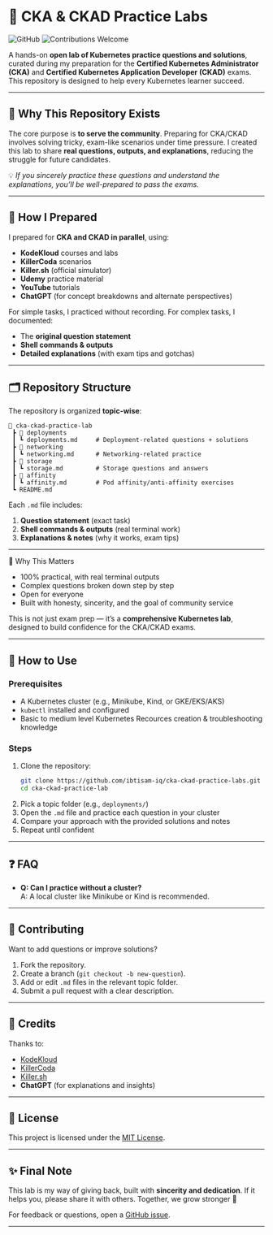 # 📘 CKA & CKAD Practice Labs

![GitHub](https://img.shields.io/github/license/ibtisam-iq/cka-ckad-practice-labs)
![Contributions Welcome](https://img.shields.io/badge/contributions-welcome-brightgreen)

A hands-on **open lab of Kubernetes practice questions and solutions**, curated during my preparation for the **Certified Kubernetes Administrator (CKA)** and **Certified Kubernetes Application Developer (CKAD)** exams. This repository is designed to help every Kubernetes learner succeed.

---

## 🎯 Why This Repository Exists

The core purpose is **to serve the community**. Preparing for CKA/CKAD involves solving tricky, exam-like scenarios under time pressure. I created this lab to share **real questions, outputs, and explanations**, reducing the struggle for future candidates.

💡 *If you sincerely practice these questions and understand the explanations, you’ll be well-prepared to pass the exams.*

---

## 🔑 How I Prepared

I prepared for **CKA and CKAD in parallel**, using:

* **KodeKloud** courses and labs
* **KillerCoda** scenarios
* **Killer.sh** (official simulator)
* **Udemy** practice material
* **YouTube** tutorials
* **ChatGPT** (for concept breakdowns and alternate perspectives)

For simple tasks, I practiced without recording. For complex tasks, I documented:

* The **original question statement**
* **Shell commands & outputs**
* **Detailed explanations** (with exam tips and gotchas)

---

## 🗂 Repository Structure

The repository is organized **topic-wise**:

```
📂 cka-ckad-practice-lab
 ┣ 📂 deployments
 ┃ ┗ deployments.md     # Deployment-related questions + solutions
 ┣ 📂 networking
 ┃ ┗ networking.md      # Networking-related practice
 ┣ 📂 storage
 ┃ ┗ storage.md         # Storage questions and answers
 ┣ 📂 affinity
 ┃ ┗ affinity.md        # Pod affinity/anti-affinity exercises
 ┗ README.md
```

Each `.md` file includes:

1. **Question statement** (exact task)
2. **Shell commands & outputs** (real terminal work)
3. **Explanations & notes** (why it works, exam tips)

---

🌟 Why This Matters

- 100% practical, with real terminal outputs
- Complex questions broken down step by step
- Open for everyone
- Built with honesty, sincerity, and the goal of community service

This is not just exam prep — it’s a **comprehensive Kubernetes lab**, designed to build confidence for the CKA/CKAD exams.

---

## 🚀 How to Use

### Prerequisites
- A Kubernetes cluster (e.g., Minikube, Kind, or GKE/EKS/AKS)
- `kubectl` installed and configured
- Basic to medium level Kubernetes Recources creation & troubleshooting knowledge

### Steps
1. Clone the repository:
   ```bash
   git clone https://github.com/ibtisam-iq/cka-ckad-practice-labs.git
   cd cka-ckad-practice-lab
   ```
2. Pick a topic folder (e.g., `deployments/`)
3. Open the `.md` file and practice each question in your cluster
4. Compare your approach with the provided solutions and notes
5. Repeat until confident

---

## ❓ FAQ
- **Q: Can I practice without a cluster?**  
  A: A local cluster like Minikube or Kind is recommended.

---

## 🤝 Contributing
Want to add questions or improve solutions?
1. Fork the repository.
2. Create a branch (`git checkout -b new-question`).
3. Add or edit `.md` files in the relevant topic folder.
4. Submit a pull request with a clear description.

---

## 🙏 Credits
Thanks to:

* [KodeKloud](https://kodekloud.com)
* [KillerCoda](https://killercoda.com/)
* [Killer.sh](https://killer.sh)
* **ChatGPT** (for explanations and insights)

---

## 📜 License
This project is licensed under the [MIT License](LICENSE).

---

## ✨ Final Note
This lab is my way of giving back, built with **sincerity and dedication**. If it helps you, please share it with others. Together, we grow stronger 🚀

For feedback or questions, open a [GitHub issue](https://github.com/ibtisam-iq/cka-ckad-practice-labs/issues).

---
